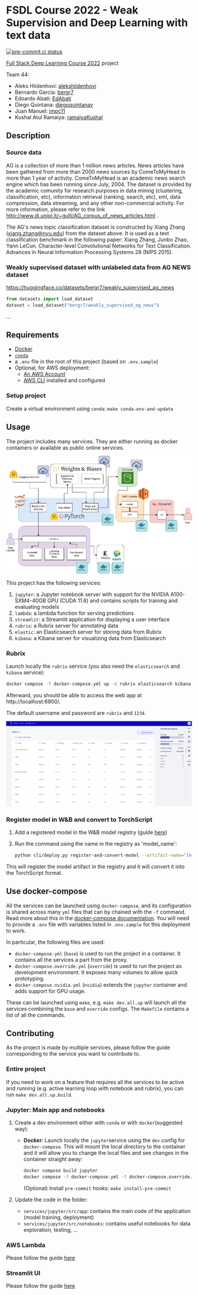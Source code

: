 # FSDL Course 2022 - Weak Supervision and Deep Learning with text data

[![pre-commit.ci status](https://results.pre-commit.ci/badge/github/EdAbati/fsdl-2022-weak-supervision-project/main.svg)](https://results.pre-commit.ci/latest/github/EdAbati/fsdl-2022-weak-supervision-project/main)

[Full Stack Deep Learning Course 2022](https://fullstackdeeplearning.com/course/2022/) project

Team 44:

- Aleks Hiidenhovi: [alekshiidenhovi](https://github.com/alekshiidenhovi)
- Bernardo García: [bergr7](https://github.com/bergr7)
- Edoardo Abati: [EdAbati](https://github.com/EdAbati)
- Diego Quintana: [diegoquintanav](https://github.com/diegoquintanav)
- Juan Manuel: [jmpc11](https://github.com/jmpc11)
- Kushal Atul Ramaiya: [ramaiyaKushal](https://github.com/ramaiyaKushal)

## Description

### Source data

AG is a collection of more than 1 million news articles. News articles have been
gathered from more than 2000 news sources by ComeToMyHead in more than 1 year of
activity. ComeToMyHead is an academic news search engine which has been running
since July, 2004. The dataset is provided by the academic comunity for research
purposes in data mining (clustering, classification, etc), information retrieval
(ranking, search, etc), xml, data compression, data streaming, and any other
non-commercial activity. For more information, please refer to the link
http://www.di.unipi.it/~gulli/AG_corpus_of_news_articles.html .

The AG's news topic classification dataset is constructed by Xiang Zhang
(xiang.zhang@nyu.edu) from the dataset above. It is used as a text
classification benchmark in the following paper: Xiang Zhang, Junbo Zhao, Yann
LeCun. Character-level Convolutional Networks for Text Classification. Advances
in Neural Information Processing Systems 28 (NIPS 2015).

### Weakly supervised dataset with unlabeled data from AG NEWS dataset

https://huggingface.co/datasets/bergr7/weakly_supervised_ag_news

```python
from datasets import load_dataset
dataset = load_dataset("bergr7/weakly_supervised_ag_news")
```


...

## Requirements

- [Docker](https://docs.docker.com/get-docker/)
- [`conda`](https://docs.conda.io/projects/conda/en/latest/user-guide/install/index.html)
- a `.env` file in the root of this project (based on `.env.sample`)
- Optional, for AWS deployment:
  - [An AWS Account](https://portal.aws.amazon.com/gp/aws/developer/registration/index.html?nc2=h_ct&src=header_signup)
  - [AWS CLI](https://aws.amazon.com/cli/) installed and configured

### Setup project

Create a virtual environment using `conda`: `make conda-env-and-update`

## Usage

The project includes many services. They are either running as docker containers or available as public online services.

![main-diagram](./docs/main_diagram.drawio.png)

This project has the following services:

1. `jupyter`: a Jupyter notebook server with support for the NVIDIA A100-SXM4-40GB GPU (CUDA 11.6) and contains scripts for training and evaluating models
1. `lambda`: a lambda function for serving predictions
1. `streamlit`: a Streamlit application for displaying a user interface
1. `rubrix`: a Rubrix server for annotating data
1. `elastic`: an Elasticsearch server for storing data from Rubrix
1. `kibana`: a Kibana server for visualizing data from Elasticsearch

### Rubrix

Launch locally the `rubrix` service (you also need the `elasticsearch` and `kibana` service):

```bash
docker compose -f docker-compose.yml up -d rubrix elasticsearch kibana
```

Afterward, you should be able to access the web app at http://localhost:6900/.

The default username and password are `rubrix` and `1234`.

![Rules on Rubrix](/docs//rules_rubrix.png)


### Register model in W&B and convert to TorchScript

1. Add a registered model in the W&B model registry (guide [here](https://docs.wandb.ai/guides/models#model-registry-quickstart))
2. Run the command using the name in the registry as 'model_name':

   ```bash
   python cli/deploy.py register-and-convert-model --artifact-name="[entity]/[project]/[artifact_name]:[alias]" --model-name="[entity]/[project]/[model_name]"
   ```

This will register the model artifact in the registry and it will convert it into the TorchScript format.

## Use docker-compose

All the services can be launched using `docker-compose`, and its configuration is shared across many `yml` files that can by chained with the `-f` command. Read more about this in the [docker-compose documentation](https://docs.docker.com/compose/extends/). You will need to provide a `.env` file with variables listed in `.env.sample` for this deployment to work.

In particular, the following files are used:

- `docker-compose.yml` (`base`) is used to run the project in a container. It contains all the services a part from the proxy.
- `docker-compose.override.yml` (`override`) is used to run the project as development environment. It exposes many volumes to allow quick prototyping.
- `docker-compose.nvidia.yml` (`nvidia`) extends the `jupyter` container and adds support for GPU usage.

These can be launched using `make`, e.g. `make dev.all.up` will launch all the services combining the `base` and `override` configs. The `Makefile` contains a list of all the commands.

## Contributing

As the project is made by multiple services, please follow the guide corresponding to the service you want to contribute to.

### Entire project

If you need to work on a feature that requires all the services to be active and running (e.g. active learning loop with notebook and rubrix), you can run `make dev.all.up.build`.

### Jupyter: Main app and notebooks

1. Create a dev environment either with `conda` or with `docker`(suggested way):

    - **Docker**: Launch locally the `jupyter`service using the `dev` config for `docker-compose`. This will mount the local directory to the container and it will allow you to change the local files and see changes in the container straight away:

      ```bash
      docker compose build jupyter
      docker compose -f docker-compose.yml -f docker-compose.override.yml up -d jupyter
      ```

      (Optional) Install `pre-commit` hooks: `make install-pre-commit`

2. Update the code in the folder:

    - `services/jupyter/src/app`: contains the main code of the application (model training, deployment)
    - `services/jupyter/src/notebooks`: contains useful notebooks for data exploration, testing, ...

### AWS Lambda

Please follow the guide [here](/services/lambda/README.md#contributing-to-the-lambda-api-service)

### Streamlit UI

Please follow the guide [here](/services/streamlit/README.md#contributing-to-the-streamlit-ui-service)
